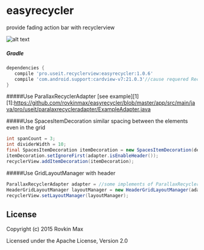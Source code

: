 # easyrecycler
provide fading action bar with recyclerview

![alt text](https://api.monosnap.com/rpc/file/download?id=8ghh7zA5Nzuj0lGwkoEvEcI3pOZ9o8)

##### Gradle
```groovy
dependencies {
   compile 'pro.useit.recyclerview:easyrecycler:1.0.6'
   compile 'com.android.support:cardview-v7:21.0.3'//cause requered RecyclerView and Layout Managers
}
````

#####Use ParallaxRecyclerAdapter
[see example][1]
[1]:https://github.com/rovkinmax/easyrecycler/blob/master/app/src/main/java/pro/useit/paralaxrecycleradapter/ExampleAdapter.java

#####Use SpacesItemDecoration
similar spacing between the elements even in the grid
```java
int spanCount = 3;
int dividerWidth = 10;
final SpacesItemDecoration itemDecoration = new SpacesItemDecoration(deviderWidth, spanCount);
itemDecoration.setIgnoreFirst(adapter.isEnableHeader());
recyclerView.addItemDecoration(itemDecoration);
````
#####Use GridLayoutManager with header
```java
ParallaxRecyclerAdapter adapter = //some implements of ParallaxRecyclerAdapter
HeaderGridLayoutManager layoutManager = new HeaderGridLayoutManager(adapter, spanCount, HeaderGridLayoutManager.VERTICAL, false);
recyclerView.setLayoutManager(layoutManager);
````
License
-----
Copyright (c) 2015 Rovkin Max

Licensed under the Apache License, Version 2.0
